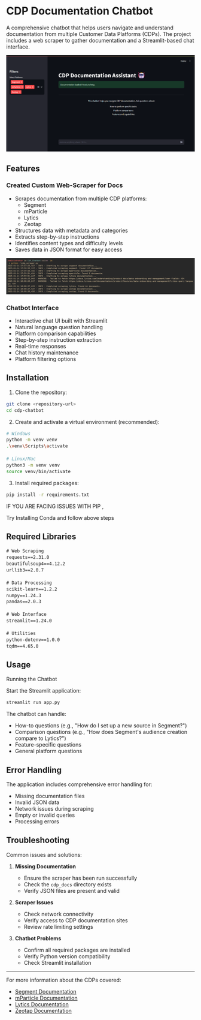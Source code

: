 # CDP Documentation Chatbot

A comprehensive chatbot that helps users navigate and understand documentation from multiple Customer Data Platforms (CDPs). The project includes a web scraper to gather documentation and a Streamlit-based chat interface.

<img src="public/Main.png">

## Features

### Created Custom Web-Scraper for Docs
- Scrapes documentation from multiple CDP platforms:
  - Segment
  - mParticle
  - Lytics
  - Zeotap
- Structures data with metadata and categories
- Extracts step-by-step instructions
- Identifies content types and difficulty levels
- Saves data in JSON format for easy access

<img src="public/scraper.png">

### Chatbot Interface
- Interactive chat UI built with Streamlit
- Natural language question handling
- Platform comparison capabilities
- Step-by-step instruction extraction
- Real-time responses
- Chat history maintenance
- Platform filtering options

## Installation

1. Clone the repository:
```bash
git clone <repository-url>
cd cdp-chatbot
```

2. Create and activate a virtual environment (recommended):
```bash
# Windows
python -m venv venv
.\venv\Scripts\activate

# Linux/Mac
python3 -m venv venv
source venv/bin/activate
```

3. Install required packages:
```bash
pip install -r requirements.txt
```


IF YOU ARE FACING ISSUES WITH PIP , 

Try Installing Conda and follow above steps


## Required Libraries

```txt
# Web Scraping
requests==2.31.0
beautifulsoup4==4.12.2
urllib3==2.0.7

# Data Processing
scikit-learn==1.2.2
numpy==1.24.3
pandas==2.0.3

# Web Interface
streamlit==1.24.0

# Utilities
python-dotenv==1.0.0
tqdm==4.65.0
```

## Usage

Running the Chatbot

Start the Streamlit application:
```bash
streamlit run app.py
```

The chatbot can handle:
- How-to questions (e.g., "How do I set up a new source in Segment?")
- Comparison questions (e.g., "How does Segment's audience creation compare to Lytics?")
- Feature-specific questions
- General platform questions

## Error Handling

The application includes comprehensive error handling for:
- Missing documentation files
- Invalid JSON data
- Network issues during scraping
- Empty or invalid queries
- Processing errors

## Troubleshooting

Common issues and solutions:

1. **Missing Documentation**
   - Ensure the scraper has been run successfully
   - Check the `cdp_docs` directory exists
   - Verify JSON files are present and valid

2. **Scraper Issues**
   - Check network connectivity
   - Verify access to CDP documentation sites
   - Review rate limiting settings

3. **Chatbot Problems**
   - Confirm all required packages are installed
   - Verify Python version compatibility
   - Check Streamlit installation

---
For more information about the CDPs covered:
- [Segment Documentation](https://segment.com/docs/)
- [mParticle Documentation](https://docs.mparticle.com/)
- [Lytics Documentation](https://docs.lytics.com/)
- [Zeotap Documentation](https://docs.zeotap.com/)
